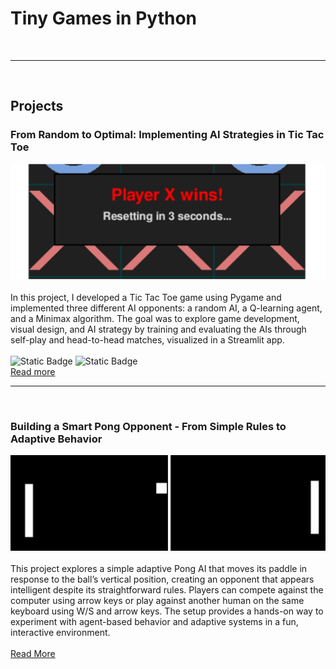 # Tiny Games in Python

<br>

***

<br>

## Projects

### From Random to Optimal: Implementing AI Strategies in Tic Tac Toe
![Thumbnail](/assets/tic_tac_toe/pictures/tic_tac_toe_banner.png)<br><br>
In this project, I developed a Tic Tac Toe game using Pygame and implemented three different AI opponents: a random AI, a Q-learning agent, and a Minimax algorithm. The goal was to explore game development, visual design, and AI strategy by training and evaluating the AIs through self-play and head-to-head matches, visualized in a Streamlit app. <br><br>
![Static Badge](https://img.shields.io/badge/Optimization-blue) ![Static Badge](https://img.shields.io/badge/Data_Visualization-blue)<br>
[Read more](/assets/tic_tac_toe/text/tictactoe.html)

***
<br>

### Building a Smart Pong Opponent - From Simple Rules to Adaptive Behavior
![Thumbnail](/assets/pong/pictures/banner.png)<br><br>
This project explores a simple adaptive Pong AI that moves its paddle in response to the ball’s vertical position, creating an opponent that appears intelligent despite its straightforward rules. Players can compete against the computer using arrow keys or play against another human on the same keyboard using W/S and arrow keys. The setup provides a hands-on way to experiment with agent-based behavior and adaptive systems in a fun, interactive environment.<br><br>
[Read More](/assets/pong/text/pong.html)

